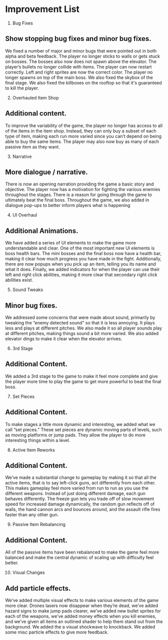# Improvement List

1. Bug Fixes

## Show stopping bug fixes and minor bug fixes.

We fixed a number of major and minor bugs that were pointed out in both alpha and beta feedback. The player no longer sticks to walls or gets stuck on bosses. The bosses also now does not spawn above the elevator. The player’s bullets no longer collide with items. The player can now restart correctly. Left and right sprites are now the correct color. The player no longer spawns on top of the main boss. We also fixed the skybox of the final stage. We also fixed the killboxes on the rooftop so that it's guaranteed to kill the player.

2. Overhauled Item Shop

## Additional content.

To improve the variability of the game, the player no longer has access to all of the items in the item shop. Instead, they can only buy a subset of each type of item, making each run more varied since you can’t depend on being able to buy the same items. The player may also now buy as many of each passive item as they want.

3. Narrative

## More dialogue / narrative.

There is now an opening narration providing the game a basic story and objective. The player now has a motivation for fighting the various enemies throughout the stages. There is a reason for going through the game to ultimately beat the final boss. Throughout the game, we also added in dialogue pop-ups to better inform players what is happening

4. UI Overhaul

## Additional Animations.

We have added a series of UI elements to make the game more understandable and clear. One of the most important new UI elements is boss health bars. The mini bosses and the final boss now have a health bar, making it clear how much progress you have made in the fight. Additionally, there are now popups when you pick up an item, telling you its name and what it does. Finally, we added indicators for when the player can use their left and right click abilities, making it more clear that secondary right click abilities exist.

5. Sound Tweaks

## Minor bug fixes.

We addressed some concerns that were made about sound, primarily by tweaking the “enemy detected sound” so that it is less annoying. It plays less and plays at different pitches. We also made it so all player sounds play at different pitches, making things sound a bit more varied. We also added elevator dings to make it clear when the elevator arrives.

6. 3rd Stage

## Additional Content.

We added a 3rd stage to the game to make it feel more complete and give the player more time to play the game to get more powerful to beat the final boss.

7. Set Pieces

## Additional Content.

To make stages a little more dynamic and interesting, we added what we call “set pieces.” These set pieces are dynamic moving parts of levels, such as moving platforms or jump pads. They allow the player to do more interesting things within a level.

8. Active Item Reworks

## Additional Content.

We’ve made a substantial change to gameplay by making it so that all the active items, that is to say left-click guns, act differently from each other. This makes gameplay feel more varied from run to run as you use the different weapons. Instead of just doing different damage, each gun behaves differently. The freeze gun lets you trade off of slow movement speed for increased damage dynamically, the random gun reflects off of walls, the hand cannon arcs and bounces around, and the assault rifle fires faster than any other gun.

9. Passive Item Rebalancing

## Additional Content.

All of the passive items have been rebalanced to make the game feel more balanced and make the central dynamic of scaling up with difficulty feel better.

10. Visual Changes

## Add particle effects.

We’ve added multiple visual effects to make various elements of the game more clear. Drones lasers now disappear when they’re dead, we’ve added hazard signs to make jump pads clearer, we’ve added new bullet sprites for each of the weapons, we’ve added money effects when you kill enemies, and we’ve given all items an outlined shader to help them stand out from the background. We added the a visual shockwave to knockback. We added some misc particle effects to give more feedback.


